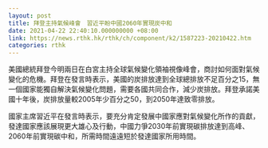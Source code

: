```yaml
---
layout: post
title: 拜登主持氣候峰會　習近平盼中國2060年實現炭中和
date: 2021-04-22 22:40:10.000000000 +08:00
link: https://news.rthk.hk/rthk/ch/component/k2/1587223-20210422.htm
categories: rthk
---
```


美國總統拜登今明兩日在白宮主持全球氣候變化領袖視像峰會，商討如何面對氣候變化的危機。拜登在發言時表示，美國的炭排放達到全球總排放不足百分之15，無一個國家能獨自解決氣候變化問題，需要各國共同合作，減少炭排放。拜登承諾美國十年後，炭排放量較2005年少百分之50，到2050年達致零排放。

國家主席習近平在發言時表示，要充分肯定發展中國家應對氣候變化所作的貢獻，發達國家應該展現更大雄心及行動，中國力爭2030年前實現碳排放達到高峰、2060年前實現碳中和，所需時間遠遠短於發達國家所用時間。
